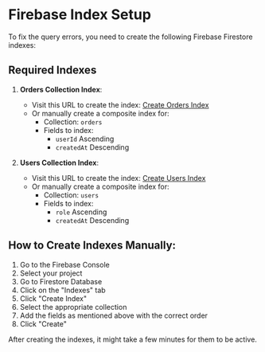 # Firebase Index Setup

To fix the query errors, you need to create the following Firebase Firestore indexes:

## Required Indexes

1. **Orders Collection Index**:
   - Visit this URL to create the index: [Create Orders Index](https://console.firebase.google.com/v1/r/project/ecommer-3efa3/firestore/indexes?create_composite=Ckxwcm9qZWN0cy9lY29tbWVyLTNlZmEzL2RhdGFiYXNlcy8oZGVmYXVsdCkvY29sbGVjdGlvbkdyb3Vwcy9vcmRlcnMvaW5kZXhlcy9fEAEaCgoGdXNlcklkEAEaDQoJY3JlYXRlZEF0EAIaDAoIX19uYW1lX18QAg)
   - Or manually create a composite index for:
     - Collection: `orders`
     - Fields to index: 
       - `userId` Ascending
       - `createdAt` Descending

2. **Users Collection Index**:
   - Visit this URL to create the index: [Create Users Index](https://console.firebase.google.com/v1/r/project/ecommer-3efa3/firestore/indexes?create_composite=Cktwcm9qZWN0cy9lY29tbWVyLTNlZmEzL2RhdGFiYXNlcy8oZGVmYXVsdCkvY29sbGVjdGlvbkdyb3Vwcy91c2Vycy9pbmRleGVzL18QARoICgRyb2xlEAEaDQoJY3JlYXRlZEF0EAIaDAoIX19uYW1lX18QAg)
   - Or manually create a composite index for:
     - Collection: `users`
     - Fields to index:
       - `role` Ascending
       - `createdAt` Descending

## How to Create Indexes Manually:

1. Go to the Firebase Console
2. Select your project
3. Go to Firestore Database
4. Click on the "Indexes" tab
5. Click "Create Index"
6. Select the appropriate collection
7. Add the fields as mentioned above with the correct order
8. Click "Create"

After creating the indexes, it might take a few minutes for them to be active.
